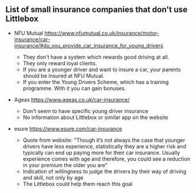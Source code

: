 ## List of small insurance companies that don't use Littlebox

* NFU Mutual https://www.nfumutual.co.uk/insurance/motor-insurance/car-insurance/#do_you_provide_car_insurance_for_young_drivers
    + They don't have a system which rewards good driving at all. 
    + They only reward loyal clients.
    + If you are a younger driver and want to insure a car, your parents should be insured at NFU Mutual. 
    + If you enter the Young Drivers Scheme, which has a training programme. With it you can gain bonuses.

* Ageas https://www.ageas.co.uk/car-insurance/
    + Don't seem to have specific young driver insurance
    + No information about Littlebox or similar app on the website

* esure https://www.esure.com/car-insurance
    + Quote from website: "Though it’s not always the case that younger drivers have less experience, statistically they are a higher risk and typically can end up paying more for their car insurance. Usually experience comes with age and therefore, you could see a reduction in your premium the older you are"
    + Indication of willingness to judge the drivers by their way of driving and skill, not only by age
    + The Littlebox could help them reach this goal


